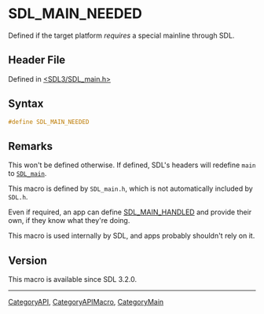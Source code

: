 # SDL_MAIN_NEEDED

Defined if the target platform _requires_ a special mainline through SDL.

## Header File

Defined in [<SDL3/SDL_main.h>](https://github.com/libsdl-org/SDL/blob/main/include/SDL3/SDL_main.h)

## Syntax

```c
#define SDL_MAIN_NEEDED
```

## Remarks

This won't be defined otherwise. If defined, SDL's headers will redefine
`main` to [`SDL_main`](SDL_main).

This macro is defined by `SDL_main.h`, which is not automatically included
by `SDL.h`.

Even if required, an app can define [SDL_MAIN_HANDLED](SDL_MAIN_HANDLED)
and provide their own, if they know what they're doing.

This macro is used internally by SDL, and apps probably shouldn't rely on
it.

## Version

This macro is available since SDL 3.2.0.

----
[CategoryAPI](CategoryAPI), [CategoryAPIMacro](CategoryAPIMacro), [CategoryMain](CategoryMain)

